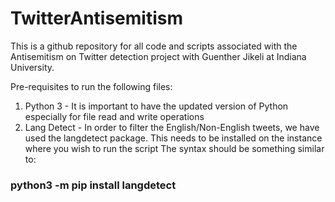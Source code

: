 # TwitterAntisemitism

This is a github repository for all code and scripts associated with the Antisemitism on Twitter detection project with Guenther Jikeli at Indiana University.

Pre-requisites to run the following files:

1) Python 3 - It is important to have the updated version of Python especially for file read and write operations
2) Lang Detect - In order to filter the English/Non-English tweets, we have used the langdetect package. This needs to be installed on the instance where you wish to run the script
The syntax should be something similar to:
### python3 -m pip install langdetect




